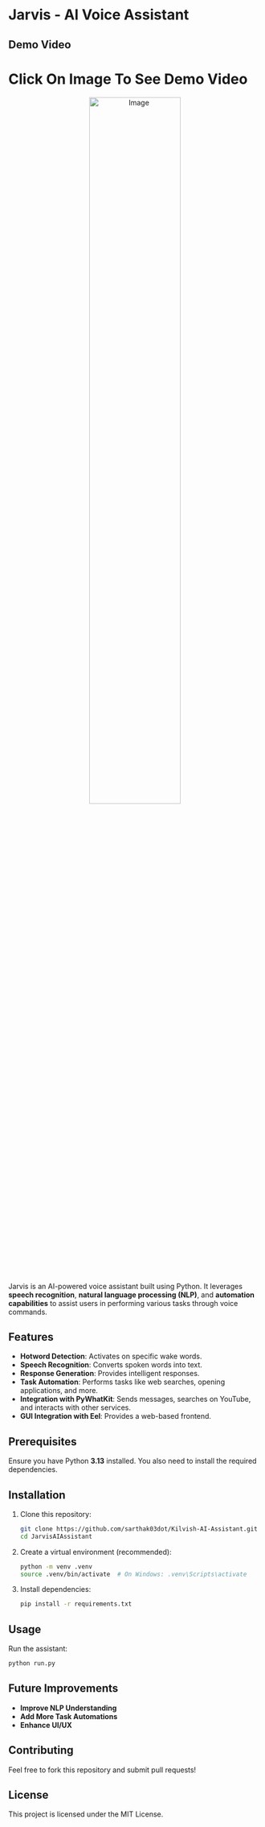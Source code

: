 # Jarvis - AI Voice Assistant

## Demo Video
# Click On Image To See Demo Video
<div align="center">
  <a href="https://drive.google.com/file/d/1uOiL5D3hkbMZlmvu2_n6wXgd1g9feTvv/view?usp=drive_link">
   <img src="https://github.com/user-attachments/assets/b146b3e8-a331-4b40-b07b-f81630307a8c" alt="Image" width="60%" />
  </a>  
</div>

Jarvis is an AI-powered voice assistant built using Python. It leverages **speech recognition**, **natural language processing (NLP)**, and **automation capabilities** to assist users in performing various tasks through voice commands.

## Features

- **Hotword Detection**: Activates on specific wake words.
- **Speech Recognition**: Converts spoken words into text.
- **Response Generation**: Provides intelligent responses.
- **Task Automation**: Performs tasks like web searches, opening applications, and more.
- **Integration with PyWhatKit**: Sends messages, searches on YouTube, and interacts with other services.
- **GUI Integration with Eel**: Provides a web-based frontend.

## Prerequisites

Ensure you have Python **3.13** installed. You also need to install the required dependencies.

## Installation

1. Clone this repository:
   ```sh
   git clone https://github.com/sarthak03dot/Kilvish-AI-Assistant.git
   cd JarvisAIAssistant
   ```
2. Create a virtual environment (recommended):
   ```sh
   python -m venv .venv
   source .venv/bin/activate  # On Windows: .venv\Scripts\activate
   ```
3. Install dependencies:
   ```sh
   pip install -r requirements.txt
   ```

## Usage

Run the assistant:

```sh
python run.py
```

## Future Improvements

- **Improve NLP Understanding**
- **Add More Task Automations**
- **Enhance UI/UX**

## Contributing

Feel free to fork this repository and submit pull requests!

## License

This project is licensed under the MIT License.
